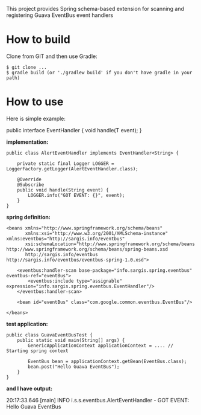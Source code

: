This project provides Spring schema-based extension for scanning and registering Guava EventBus event handlers

# How to build

Clone from GIT and then use Gradle:

    $ git clone ...
    $ gradle build (or './gradlew build' if you don't have gradle in your path)

# How to use

Here is simple example:

public interface EventHandler<T> {
    void handle(T event);
}

<strong>implementation:</strong>

    public class AlertEventHandler implements EventHandler<String> {

        private static final Logger LOGGER = LoggerFactory.getLogger(AlertEventHandler.class);

        @Override
        @Subscribe
        public void handle(String event) {
            LOGGER.info("GOT EVENT: {}", event);
        }
    }

<strong>spring definition:</strong>

    <beans xmlns="http://www.springframework.org/schema/beans"
           xmlns:xsi="http://www.w3.org/2001/XMLSchema-instance" xmlns:eventbus="http://sargis.info/eventbus"
           xsi:schemaLocation="http://www.springframework.org/schema/beans http://www.springframework.org/schema/beans/spring-beans.xsd
           http://sargis.info/eventbus http://sargis.info/eventbus/eventbus-spring-1.0.xsd">

        <eventbus:handler-scan base-package="info.sargis.spring.eventbus" eventbus-ref="eventBus">
            <eventbus:include type="assignable" expression="info.sargis.spring.eventbus.EventHandler"/>
        </eventbus:handler-scan>

        <bean id="eventBus" class="com.google.common.eventbus.EventBus"/>

    </beans>

<strong>test application:</strong>

    public class GuavaEventBusTest {
        public static void main(String[] args) {
            GenericApplicationContext applicationContext = .... // Starting spring context

            EventBus bean = applicationContext.getBean(EventBus.class);
            bean.post("Hello Guava EventBus");
        }
    }

<strong>and I have output:</strong>

20:17:33.646 [main] INFO  i.s.s.eventbus.AlertEventHandler - GOT EVENT: Hello Guava EventBus

